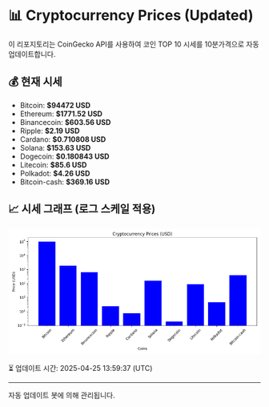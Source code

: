 
# 📊 Cryptocurrency Prices (Updated)

이 리포지토리는 CoinGecko API를 사용하여 코인 TOP 10 시세를 10분가격으로 자동 업데이트합니다.

## 💰 현재 시세
- Bitcoin: **$94472 USD**
- Ethereum: **$1771.52 USD**
- Binancecoin: **$603.56 USD**
- Ripple: **$2.19 USD**
- Cardano: **$0.710808 USD**
- Solana: **$153.63 USD**
- Dogecoin: **$0.180843 USD**
- Litecoin: **$85.6 USD**
- Polkadot: **$4.26 USD**
- Bitcoin-cash: **$369.16 USD**

## 📈 시세 그래프 (로그 스케일 적용)
![Crypto Prices](crypto_prices.png)

⏳ 업데이트 시간: 2025-04-25 13:59:37 (UTC)

---
자동 업데이트 봇에 의해 관리됩니다.
